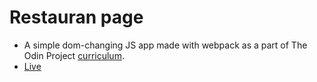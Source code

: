# Restauran page

- A simple dom-changing JS app made with webpack as a part of The Odin Project <a href ="https://www.theodinproject.com/lessons/javascript-restaurant-page">curriculum</a>.
- <a href="https://jacky32.github.io/JS-restaurant-page/">Live</a>
